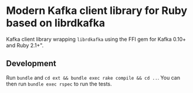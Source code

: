 # Modern Kafka client library for Ruby based on librdkafka

Kafka client library wrapping `librdkafka` using the FFI gem for Kafka 0.10+ and Ruby 2.1+".

## Development

Run `bundle` and `cd ext && bundle exec rake compile && cd ..`. You can then run
`bundle exec rspec` to run the tests.
